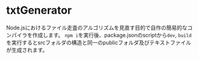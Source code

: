 # txtGenerator

Node.jsにおけるファイル走査のアルゴリズムを見直す目的で自作の簡易的なコンパイラを作成します。
`npm i`を実行後、package.jsonのscriptから`dev`, `build`を実行するとsrcフォルダの構造と同一のpublicフォルダ及びテキストファイルが生成されます。
